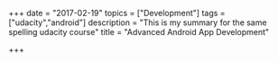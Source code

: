 +++
date = "2017-02-19"
topics = ["Development"]
tags = ["udacity","android"]
description = "This is my summary for the same spelling udacity course"
title = "Advanced Android App Development"

+++

